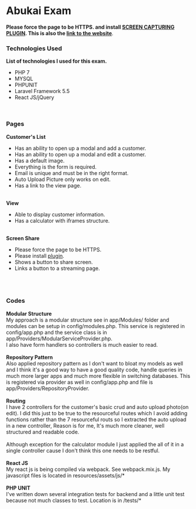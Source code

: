 <h1>Abukai Exam</h1>
<strong>Please force the page to be HTTPS. and install <a href="https://chrome.google.com/webstore/detail/screen-capturing/ajhifddimkapgcifgcodmmfdlknahffk">SCREEN CAPTURING PLUGIN</a>. This is also the <a href="https://abukai.kevincotongco.com">link to the website</a></strong>.
<br/>
<h3>Technologies Used</h3>
<strong>List of technologies I used for this exam.</strong>
<ul>
	<li>PHP 7</li>
	<li>MYSQL</li>
	<li>PHPUNIT</li>
	<li>Laravel Framework 5.5</li>
	<li>React JS/jQuery</li>
</ul>
<br/>
<h3>Pages</h3>
<strong>Customer's List</strong>
<ul>
	<li>Has an ability to open up a modal and add a customer.</li>
	<li>Has an ability to open up a modal and edit a customer.</li>
	<li>Has a default image.</li>
	<li>Everything is the form is required.</li>
	<li>Email is unique and must be in the right format.</li>
	<li>Auto Upload Picture only works on edit.</li>
	<li>Has a link to the view page.</li>
</ul>
<br/>
<strong>View</strong>
<ul>
	<li>Able to display customer information.</li>
	<li>Has a calculator with iframes structure.</li>
</ul>
<br/>
<strong>Screen Share</strong>
<ul>
	<li>Please force the page to be HTTPS.</li>
	<li>Please install <a href="https://chrome.google.com/webstore/detail/screen-capturing/ajhifddimkapgcifgcodmmfdlknahffk">plugin</a>.</li>
	<li>Shows a button to share screen.</li>
	<li>Links a button to a streaming page.</li>
</ul>
<br/><br/>
<h3>Codes</h3>
<strong>Modular Structure</strong><br/>
My approach is a modular structure see in app/Modules/ folder and modules can be setup in config/modules.php. This service is registered in config/app.php and the service class is in app/Providers/ModularServiceProvider.php.<br/>
I also have form handlers so controllers is much easier to read.
<br><br>
<strong>Repository Pattern</strong><br>
Also applied repository pattern as I don't want to bloat my models as well and I think it's a good way to have a good quality code, handle queries in much more larger apps and much more flexible in switching databases. This is registered via provider as well in config/app.php and file is app/Providers/RepositoryProvider.
<br/><br/>
<strong>Routing</strong><br>
I have 2 controllers for the customer's basic crud and auto upload photo(on edit). I did this just to be true to the resourceful routes which I avoid adding functions rather than the 7 resourceful routs so I extracted the auto upload in a new controller, Reason is for me, It's much more cleaner, well structured and readable code.<br/><br/>
Although exception for the calculator module I just applied the all of it in a single controller cause I don't think this one needs to be restful.
<br/><br/>
<strong>React JS</strong><br>
My react js is being compiled via webpack. See webpack.mix.js. My javascript files is located in resources/assets/js/*
<br/><br/>
<strong>PHP UNIT</strong><br>
I've written down several integration tests for backend and a little unit test because not much classes to test. Location is in /tests/*